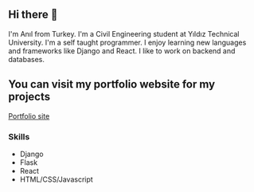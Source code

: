 ## Hi there 👋

I'm Anıl from Turkey. I'm a Civil Engineering student at Yıldız Technical University. I'm a self taught programmer. I enjoy learning new languages and frameworks like Django and React. I like to work on backend and databases.

## You can visit my portfolio website for my projects
[Portfolio site](https://sanburnu.github.io)

### Skills
* Django
* Flask
* React
* HTML/CSS/Javascript
